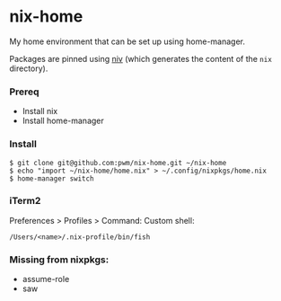 # nix-home

My home environment that can be set up using home-manager.

Packages are pinned using [niv](https://github.com/nmattia/niv) (which generates the content of the `nix` directory).

### Prereq

- Install nix
- Install home-manager

### Install

```
$ git clone git@github.com:pwm/nix-home.git ~/nix-home
$ echo "import ~/nix-home/home.nix" > ~/.config/nixpkgs/home.nix
$ home-manager switch
```

### iTerm2

Preferences > Profiles > Command: Custom shell:

`/Users/<name>/.nix-profile/bin/fish`

### Missing from nixpkgs:

- assume-role
- saw

